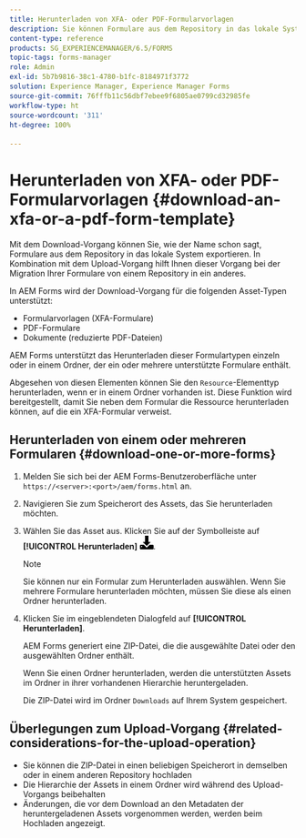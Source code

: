 ```yaml
---
title: Herunterladen von XFA- oder PDF-Formularvorlagen
description: Sie können Formulare aus dem Repository in das lokale System exportieren und die heruntergeladenen Formulare in ein neues Repository migrieren.
content-type: reference
products: SG_EXPERIENCEMANAGER/6.5/FORMS
topic-tags: forms-manager
role: Admin
exl-id: 5b7b9816-38c1-4780-b1fc-8184971f3772
solution: Experience Manager, Experience Manager Forms
source-git-commit: 76fffb11c56dbf7ebee9f6805ae0799cd32985fe
workflow-type: ht
source-wordcount: '311'
ht-degree: 100%

---
```


# Herunterladen von XFA- oder PDF-Formularvorlagen {#download-an-xfa-or-a-pdf-form-template}

Mit dem Download-Vorgang können Sie, wie der Name schon sagt, Formulare aus dem Repository in das lokale System exportieren. In Kombination mit dem Upload-Vorgang hilft Ihnen dieser Vorgang bei der Migration Ihrer Formulare von einem Repository in ein anderes.

In AEM Forms wird der Download-Vorgang für die folgenden Asset-Typen unterstützt:

* Formularvorlagen (XFA-Formulare)
* PDF-Formulare
* Dokumente (reduzierte PDF-Dateien)

AEM Forms unterstützt das Herunterladen dieser Formulartypen einzeln oder in einem Ordner, der ein oder mehrere unterstützte Formulare enthält.

Abgesehen von diesen Elementen können Sie den `Resource`-Elementtyp herunterladen, wenn er in einem Ordner vorhanden ist. Diese Funktion wird bereitgestellt, damit Sie neben dem Formular die Ressource herunterladen können, auf die ein XFA-Formular verweist.

## Herunterladen von einem oder mehreren Formularen {#download-one-or-more-forms}

1. Melden Sie sich bei der AEM Forms-Benutzeroberfläche unter `https://<server>:<port>/aem/forms.html` an.

1. Navigieren Sie zum Speicherort des Assets, das Sie herunterladen möchten.

1. Wählen Sie das Asset aus. Klicken Sie auf der Symbolleiste auf **[!UICONTROL Herunterladen]** ![aem6forms_download](assets/aem6forms_download.png).

   >[!NOTE]
   >
   >Sie können nur ein Formular zum Herunterladen auswählen. Wenn Sie mehrere Formulare herunterladen möchten, müssen Sie diese als einen Ordner herunterladen.

1. Klicken Sie im eingeblendeten Dialogfeld auf **[!UICONTROL Herunterladen]**.

   AEM Forms generiert eine ZIP-Datei, die die ausgewählte Datei oder den ausgewählten Ordner enthält.

   Wenn Sie einen Ordner herunterladen, werden die unterstützten Assets im Ordner in ihrer vorhandenen Hierarchie heruntergeladen.

   Die ZIP-Datei wird im Ordner `Downloads` auf Ihrem System gespeichert.

## Überlegungen zum Upload-Vorgang {#related-considerations-for-the-upload-operation}

* Sie können die ZIP-Datei in einen beliebigen Speicherort in demselben oder in einem anderen Repository hochladen
* Die Hierarchie der Assets in einem Ordner wird während des Upload-Vorgangs beibehalten
* Änderungen, die vor dem Download an den Metadaten der heruntergeladenen Assets vorgenommen werden, werden beim Hochladen angezeigt. 
